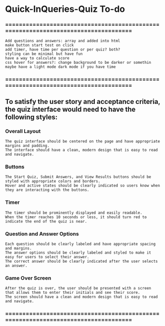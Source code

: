 # Quick-InQueries-Quiz To-do
### ==================================================================================


    Add questions and answers: array and added into html
    make button start test on click
    add timer, have time per question or per quiz? both? 
    styling can be minimal but have fun 
    have a way to calculate score
    css hover for answers?: change background to be darker or somethin
    maybe have a light mode dark mode if you have time
### ==================================================================================

##  To satisfy the user story and acceptance criteria, the quiz interface would need to have the following styles:

### Overall Layout
    The quiz interface should be centered on the page and have appropriate margins and padding.
    The interface should have a clean, modern design that is easy to read and navigate.
### Buttons
    The Start Quiz, Submit Answers, and View Results buttons should be styled with appropriate colors and borders.
    Hover and active states should be clearly indicated so users know when they are interacting with the buttons.
### Timer
    The timer should be prominently displayed and easily readable.
    When the timer reaches 10 seconds or less, it should turn red to indicate the end of the quiz is near.
### Question and Answer Options
    Each question should be clearly labeled and have appropriate spacing and margins.
    The answer options should be clearly labeled and styled to make it easy for users to select their answer.
    The correct answer should be clearly indicated after the user selects an answer.
### Game Over Screen
    After the quiz is over, the user should be presented with a screen that allows them to enter their initials and see their score.
    The screen should have a clean and modern design that is easy to read and navigate.

### ==================================================================================